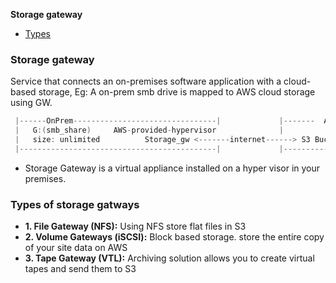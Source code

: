 **Storage gateway**
- [Types](#ty)

### Storage gateway
 Service that connects an on-premises software application with a cloud-based storage, Eg: A on-prem smb drive is mapped to AWS cloud storage using GW.
 ```c
  |------OnPrem--------------------------------|             |-------  AWS Cloud------------
  |   G:(smb_share)     AWS-provided-hypervisor              |
  |   size: unlimited          Storage_gw <-------internet------> S3 Bucket
  |--------------------------------------------|             |------------------------------|
 ```
- Storage Gateway is a virtual appliance installed on a hyper visor in your premises.
    
<a name=ty></a>
### Types of storage gatways
- **1. File Gateway (NFS):** Using NFS store flat files in S3
- **2. Volume Gateways (iSCSI):** Block based storage. store the entire copy of your site data on AWS
- **3. Tape Gateway (VTL):** Archiving solution allows you to create virtual tapes and send them to S3
